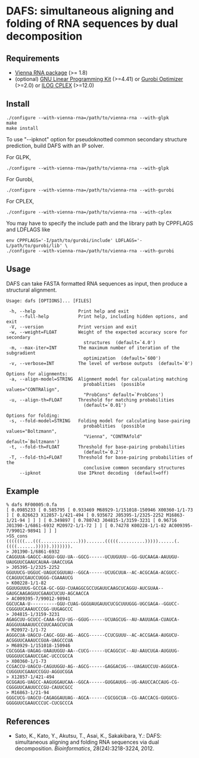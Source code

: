 DAFS: simultaneous aligning and folding of RNA sequences by dual decomposition
==============================================================================

Requirements
------------

* [Vienna RNA package](http://www.tbi.univie.ac.at/~ivo/RNA/) (>= 1.8)
* (optional)
  [GNU Linear Programming Kit](http://www.gnu.org/software/glpk/) (>=4.41)
  or [Gurobi Optimizer](http://www.gurobi.com/) (>=2.0)
  or [ILOG CPLEX](http://http://www-01.ibm.com/software/integration/optimization/cplex/) (>=12.0)

Install
-------

	./configure --with-vienna-rna=/path/to/vienna-rna --with-glpk
	make
	make install

To use "--ipknot" option for pseudoknotted common secondary structure
prediction, build DAFS with an IP solver.

For GLPK,

	./configure --with-vienna-rna=/path/to/vienna-rna --with-glpk

For Gurobi, 

	./configure --with-vienna-rna=/path/to/vienna-rna --with-gurobi

For CPLEX,

	./configure --with-vienna-rna=/path/to/vienna-rna --with-cplex

You may have to specify the include path and the library path by CPPFLAGS and LDFLAGS like

	env CPPFLAGS='-I/path/to/gurobi/include' LDFLAGS='-L/path/to/gurobi/lib' \
	./configure --with-vienna-rna=/path/to/vienna-rna --with-gurobi


Usage
-----

DAFS can take FASTA formatted RNA sequences as input, then produce a structural alignment.

    Usage: dafs [OPTIONS]... [FILES]
    
     -h, --help                Print help and exit
         --full-help           Print help, including hidden options, and exit
     -V, --version             Print version and exit
     -w, --weight=FLOAT        Weight of the expected accuracy score for secondary 
                                 structures  (default=`4.0')
     -m, --max-iter=INT        The maximum number of iteration of the subgradient 
                                 optimization  (default=`600')
     -v, --verbose=INT         The level of verbose outputs  (default=`0')
   
    Options for alignments:
     -a, --align-model=STRING  Alignment model for calcualating matching 
                                 probablities  (possible values="CONTRAlign", 
                                 "ProbCons" default=`ProbCons')
     -u, --align-th=FLOAT      Threshold for matching probabilities  
                                 (default=`0.01')
   
    Options for folding:
     -s, --fold-model=STRING   Folding model for calculating base-pairing 
                                 probablities  (possible values="Boltzmann", 
                                 "Vienna", "CONTRAfold" default=`Boltzmann')
     -t, --fold-th=FLOAT       Threshold for base-pairing probabilities  
                                 (default=`0.2')
     -T, --fold-th1=FLOAT      Threshold for base-pairing probabilities of the 
                                 conclusive common secondary structures
         --ipknot              Use IPknot decoding  (default=off)


Example
-------

	% dafs RF00005:0.fa
	[ 0.0985233 [ 0.585795 [ 0.933469 M68929-1/151018-150946 X00360-1/1-73 ] [ 0.826623 X12857-1/421-494 [ 0.935672 J05395-1/2325-2252 M16863-1/21-94 ] ] ] [ 0.349897 [ 0.780743 J04815-1/3159-3231 [ 0.96716 J01390-1/6861-6932 M20972-1/1-72 ] ] [ 0.74278 K00228-1/1-82 AC009395-7/99012-98941 ] ] ]
	>SS_cons
	(((((((...(((..............))).......(((((..........)))))......(.((((.......))))).))))))).
	> J01390-1/6861-6932
	CAGGUUA-GAGCC-AGGU-GGU-UA--GGCG------UCUUGUUU--GG-GUCAAGA-AAUUGU-UAUGUUCGAAUCAUAA-UAACCUGA
	> J05395-1/2325-2252
	GGUUUCG-UGGUC-UAGUCGGUUAU--GGCA------UCUGCUUA--AC-ACGCAGA-ACGUCC-CCAGUUCGAUCCUGGG-CGAAAUCG
	> K00228-1/1-82
	GGUUGUUUG-GCCGA-GC-GGU-CUAAGGCGCCUGAUUCAAGCUCAGGU-AUCGUAA--GAUGCAAGAGUUCGAAUCUCUU-AGCAACCA
	> AC009395-7/99012-98941
	GGCUCAA-U----------GGU-CUAG-GGGUAUGAUUCUCGCUUUGGG-UGCGAGA--GGUCC-CGGGUUCAAAUCCCGG-UUGAGCCC
	> J04815-1/3159-3231
	AGAGCUU-GCUCC-CAAA-GCU-UG--GGUG------UCUAGCUG--AU-AAUUAGA-CUAUCA-AGGGUUAAAUUCCCUUCAAGCUCUA
	> M20972-1/1-72
	AGGGCUA-UAGCU-CAGC-GGU-AG--AGCG------CCUCGUUU--AC-ACCGAGA-AUGUCU-ACGGUUCAAAUCCGUA-UAGCCCUA
	> M68929-1/151018-150946
	CGCGGGA-UAGAG-UAAUUGGU-AA--CUCG------UCAGGCUC--AU-AAUCUGA-AUGUUG-UGGGUUCGAAUCCGAC-UCCCGCCA
	> X00360-1/1-73
	CCGACCU-UAGCU-CAGUUGGU-AG--AGCG------GAGGACUG---UAGAUCCUU-AGGUCA-CUGGUUCGAAUCCGGU-AGGUCGGA
	> X12857-1/421-494
	GCGGAUG-UAGCC-AAGUGGAUCAA--GGCA------GUGGAUUG--UG-AAUCCACCAUG-CG-CGGGUUCAAUUCCCGU-CAUUCGCC
	> M16863-1/21-94
	GGGCUCG-UAGCU-CAGAGGAUUAG--AGCA------CGCGGCUA--CG-AACCACG-GUGUCG-GGGGUUCGAAUCCCUC-CUCGCCCA


References
----------

* Sato, K., Kato, Y., Akutsu, T., Asai, K., Sakakibara, Y.: DAFS: simultaneous aligning and folding RNA sequences via dual decomposition. *Bioinformatics*, 28(24):3218-3224, 2012.
